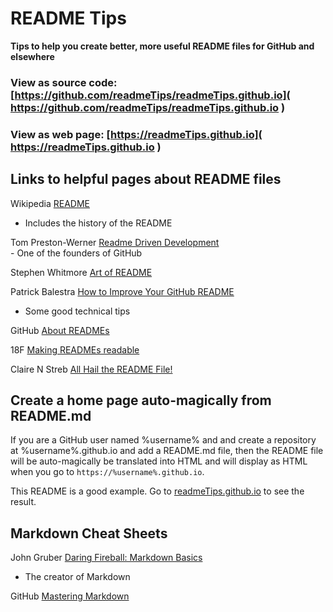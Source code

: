 
README Tips
===

**Tips to help you create better, more useful README files for GitHub and elsewhere**

### View as source code: [https://github.com/readmeTips/readmeTips.github.io]( https://github.com/readmeTips/readmeTips.github.io )

### View as web page: [https://readmeTips.github.io]( https://readmeTips.github.io )

## Links to helpful pages about README files

Wikipedia [README ]( https://en.wikipedia.org/wiki/README )
- Includes the history of the README


Tom Preston-Werner [Readme Driven Development]( http://tom.preston-werner.com/2010/08/23/readme-driven-development.html )<br>- One of the founders of GitHub


Stephen Whitmore [ Art of README ]( https://github.com/noffle/art-of-readme )

Patrick Balestra [How to Improve Your GitHub README]( http://blog.patrickbalestra.com/post/156487921566/how-to-improve-your-github-readme )
- Some good technical tips


GitHub [ About READMEs ]( https://help.github.com/articles/about-readmes/ )

18F [Making READMEs readable]( https://pages.18f.gov/open-source-guide/making-readmes-readable/ )

Claire N Streb [All Hail the README File!]( http://clairenstreb.blogspot.com/2015/09/all-hail-readme-file.html )

## Create a home page auto-magically from README.md

If you are a GitHub user named %username% and and create a repository at %username%.github.io and add a README.md file,
then the README file will be auto-magically be translated into HTML and will display as HTML when you go to `https://%username%.github.io`.

This README is a good example. Go to [readmeTips.github.io]( https://readmeTips.github.io ) to see the result.


## Markdown Cheat Sheets

John Gruber [Daring Fireball: Markdown Basics ]( http://daringfireball.net/projects/markdown/basics )
* The creator of Markdown

GitHub [ Mastering Markdown ]( https://guides.github.com/features/mastering-markdown/ )

<!--
<details>
<summary>summary</summary>
aaa bbb ccc

</details>
-->
